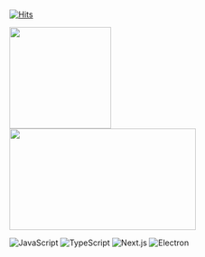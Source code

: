 <!-- 🐣 I am a beginner
✍🏻 I started studying on Jan, 2020
🧑🏻‍💻 I want to be a front-end developer
🌳 I have a bachelor's degree in forestry -->

#

[![Hits](https://hits.seeyoufarm.com/api/count/incr/badge.svg?url=https%3A%2F%2Fgithub.com%2Fkeemtj%2Fhit-counter&count_bg=%2379C83D&title_bg=%23555555&icon=&icon_color=%23E7E7E7&title=hits&edge_flat=false)](https://hits.seeyoufarm.com)

<img align="center" style="height:180px" src="https://github-readme-stats.vercel.app/api/top-langs/?username=keemtj&layout=compact&theme=tokyonight" />

<img align="center" style="width: 330px; height:180px" src="https://github-readme-stats.vercel.app/api?username=keemtj&show_icons=true&theme=tokyonight" />

![JavaScript](https://img.shields.io/badge/JavaScript-F7DF1E?style=flat&logo=javascript&logoColor=white)
![TypeScript](https://img.shields.io/badge/TypeScript-3178C6?style=flat&logo=typescript&logoColor=white)
![Next.js](https://img.shields.io/badge/Next.js-000000?style=flat&logo=next.js&logoColor=white)
![Electron](https://img.shields.io/badge/Electron-47848F?style=flat&logo=electron&logoColor=white)

<!-- ![Vercel](https://img.shields.io/badge/Vercel-000000?style=flat&logo=vercel&logoColor=white)
![Chakra-UI](https://img.shields.io/badge/Chakra--UI-319795?style=flat&logo=chakra-ui&logoColor=white)
![React-Query](https://img.shields.io/badge/ReactQuery-FF4154?style=flat&logo=reactquery&logoColor=white)
![Zustand](https://img.shields.io/badge/Zustand-A33035?style=flat&logo=zustand&logoColor=white)
![tailwindcss](https://img.shields.io/badge/tailwind-06B6D4?style=flat&logo=tailwindcss&logoColor=white)
![mdx](https://img.shields.io/badge/MDX-1B1F24?style=flat&logo=mdx&logoColor=white) -->

#
